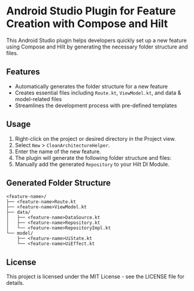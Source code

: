 # Android Studio Plugin for Feature Creation with Compose and Hilt

This Android Studio plugin helps developers quickly set up a new feature using Compose and Hilt by generating the necessary folder structure and files.

## Features

- Automatically generates the folder structure for a new feature
- Creates essential files including `Route.kt`, `ViewModel.kt`, and data & model-related files
- Streamlines the development process with pre-defined templates

## Usage

1. Right-click on the project or desired directory in the Project view.
2. Select `New` > `CleanArchitectureHelper`.
3. Enter the name of the new feature.
4. The plugin will generate the following folder structure and files:
5. Manually add the generated `Repository` to your Hilt DI Module.

## Generated Folder Structure

```plaintext
<feature-name>/
├── <feature-name>Route.kt
├── <feature-name>ViewModel.kt
├── data/
│   ├── <feature-name>DataSource.kt
│   ├── <feature-name>Repository.kt
│   └── <feature-name>RepositoryImpl.kt
└── model/
    ├── <feature-name>UiState.kt
    └── <feature-name>UiEffect.kt
```
## License
This project is licensed under the MIT License - see the LICENSE file for details.
